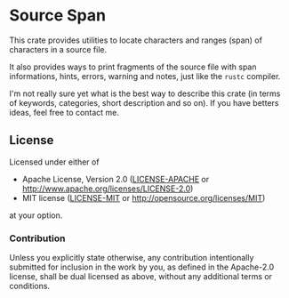 # Source Span

This crate provides utilities to locate characters and ranges (span) of
characters in a source file.

It also provides ways to print fragments of the source file with span
informations, hints, errors, warning and notes, just like the `rustc` compiler.

I'm not really sure yet what is the best way to describe this crate (in
terms of keywords, categories, short description and so on). If you have betters
ideas, feel free to contact me.

## License

Licensed under either of

 * Apache License, Version 2.0 ([LICENSE-APACHE](LICENSE-APACHE) or http://www.apache.org/licenses/LICENSE-2.0)
 * MIT license ([LICENSE-MIT](LICENSE-MIT) or http://opensource.org/licenses/MIT)

at your option.

### Contribution

Unless you explicitly state otherwise, any contribution intentionally submitted
for inclusion in the work by you, as defined in the Apache-2.0 license, shall be dual licensed as above, without any
additional terms or conditions.
